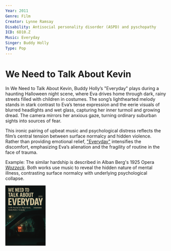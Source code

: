 ```yaml
---
Year: 2011
Genre: Film
Creator: Lynne Ramsay
Disability: Antisocial personality disorder (ASPD) and pyschopathy
ICD: 6D10.Z
Music: Everyday
Singer: Buddy Holly
Type: Pop
---
```


# We Need to Talk About Kevin

In We Need to Talk About Kevin, Buddy Holly’s "Everyday" plays during a haunting Halloween night scene, where Eva drives home through dark, rainy streets filled with children in costumes. The song’s lighthearted melody stands in stark contrast to Eva’s tense expression and the eerie visuals of blurred headlights and wet glass, capturing her inner turmoil and growing dread. The camera mirrors her anxious gaze, turning ordinary suburban sights into sources of fear.

This ironic pairing of upbeat music and psychological distress reflects the film’s central tension between surface normalcy and hidden violence. Rather than providing emotional relief, ["Everyday"](https://www.youtube.com/watch?v=l2Nk-TVuthE) intensifies the discomfort, emphasizing Eva’s alienation and the fragility of routine in the face of trauma.

Example: The similar hardship is described in Alban Berg's 1925 Opera [*Wozzeck*](jang_geunyeong.md). Both works use music to reveal the hidden nature of mental illness, contrasting surface normalcy with underlying psychological collapse.

<img src="./han_yeonsoo_img.png" alt="description" style="width:25%;" />
